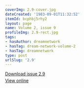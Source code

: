 ```yaml
---
coverImg: 2.9-cover.jpg
dateCreated: '1983-09-01T11:32:52'
itemId: bcphbj5rhy2
layout: page
name: Volume 2, issue 9
profileImg: 2.9-rect.jpg
tags:
- hasAuthor: dreamnetwork
- hasTag: dream-network-volume-2
- hasTag: dreamnetwork
type: post
urlSlug: '2.9'
---
```

<p style="margin-block-end: 5px; margin-block-start: 5px;"><a href="../files/pdfs/Volume_2/2.9-Dream-Craft-Volume-2-No-9.pdf" download="">Download issue 2.9</a></p><p style="margin-block-end: 5px; margin-block-start: 5px;"><a href="../files/pdfs/Volume_2/2.9-Dream-Craft-Volume-2-No-9.pdf">View online</a></p>